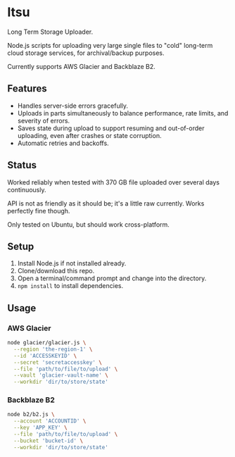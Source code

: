 # ltsu

Long Term Storage Uploader.

Node.js scripts for uploading very large single files to "cold" long-term cloud storage services, for archival/backup purposes.

Currently supports AWS Glacier and Backblaze B2.

## Features

- Handles server-side errors gracefully.
- Uploads in parts simultaneously to balance performance, rate limits, and severity of errors.
- Saves state during upload to support resuming and out-of-order uploading, even after crashes or state corruption.
- Automatic retries and backoffs.

## Status

Worked reliably when tested with 370 GB file uploaded over several days continuously.

API is not as friendly as it should be; it's a little raw currently. Works perfectly fine though.

Only tested on Ubuntu, but should work cross-platform.

## Setup

1. Install Node.js if not installed already.
1. Clone/download this repo.
1. Open a terminal/command prompt and change into the directory.
1. `npm install` to install dependencies.

## Usage

### AWS Glacier

```bash
node glacier/glacier.js \
  --region 'the-region-1' \
  --id 'ACCESSKEYID' \
  --secret 'secretaccesskey' \
  --file 'path/to/file/to/upload' \
  --vault 'glacier-vault-name' \
  --workdir 'dir/to/store/state'
```

### Backblaze B2

```bash
node b2/b2.js \
  --account 'ACCOUNTID' \
  --key 'APP_KEY' \
  --file 'path/to/file/to/upload' \
  --bucket 'bucket-id' \
  --workdir 'dir/to/store/state'
```
